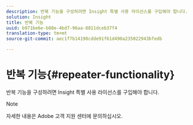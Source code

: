 ```yaml
---
description: 반복 기능을 구성하려면 Insight 특별 사용 라이선스를 구입해야 합니다.
solution: Insight
title: 반복 기능
uuid: b971be6e-b88e-4bd7-96aa-8811dceb37f4
translation-type: tm+mt
source-git-commit: aec1f7b14198cdde91f61d490a235022943bfedb

---
```



# 반복 기능{#repeater-functionality}

반복 기능을 구성하려면 Insight 특별 사용 라이선스를 구입해야 합니다.

>[!NOTE]
>
>자세한 내용은 Adobe 고객 지원 센터에 문의하십시오.


